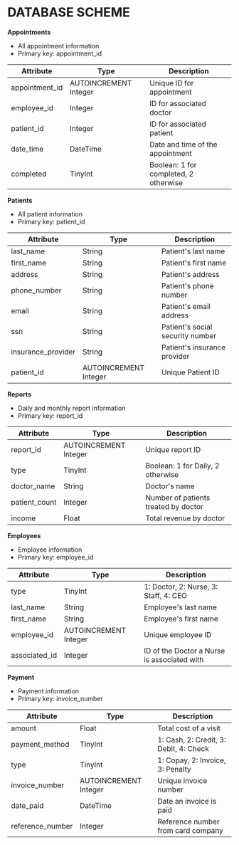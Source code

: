# DATABASE SCHEME

**Appointments**
* All appointment information
* Primary key: appointment_id

| Attribute | Type | Description |
| --------- | ---- | ----------- |
| appointment_id | AUTOINCREMENT Integer | Unique ID for appointment |
| employee_id | Integer | ID for associated doctor |
| patient_id | Integer | ID for associated patient |
| date_time | DateTime | Date and time of the appointment |
| completed | TinyInt | Boolean: 1 for completed, 2 otherwise |



**Patients**
* All patient information
* Primary key: patient_id

| Attribute | Type | Description |
| --------- | ---- | ----------- |
| last_name | String | Patient's last name |
| first_name | String | Patient's first name |
| address | String | Patient's address |
| phone_number | String | Patient's phone number |
| email | String | Patient's email address |
| ssn | String | Patient's social security number |
| insurance_provider | String | Patient's insurance provider |
| patient_id | AUTOINCREMENT Integer | Unique Patient ID |



**Reports**
* Daily and monthly report information
* Primary key: report_id

| Attribute | Type | Description |
| --------- | ---- | ----------- |
| report_id | AUTOINCREMENT Integer | Unique report ID |
| type | TinyInt | Boolean: 1 for Daily, 2 otherwise |
| doctor_name | String | Doctor's name |
| patient_count | Integer | Number of patients treated by doctor |
| income | Float | Total revenue by doctor |



**Employees**
* Employee information
* Primary key: employee_id

| Attribute | Type | Description |
| --------- | ---- | ----------- |
| type | TinyInt | 1: Doctor, 2: Nurse, 3: Staff, 4: CEO |
| last_name | String | Employee's last name |
| first_name | String | Employee's first name |
| employee_id | AUTOINCREMENT Integer | Unique employee ID |
| associated_id | Integer | ID of the Doctor a Nurse is associated with |



**Payment**
* Payment information
* Primary key: invoice_number

| Attribute | Type | Description |
| --------- | ---- | ----------- |
| amount | Float | Total cost of a visit |
| payment_method | TinyInt | 1: Cash, 2: Credit, 3: Debit, 4: Check |
| type | TinyInt | 1: Copay, 2: Invoice, 3: Penalty |
| invoice_number | AUTOINCREMENT Integer | Unique invoice number |
| date_paid | DateTime | Date an invoice is paid |
| reference_number | Integer | Reference number from card company |